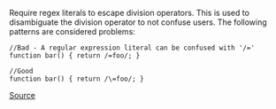 Require regex literals to escape division operators.
This is used to disambiguate the division operator to not confuse users.
The following patterns are considered problems:

```
//Bad - A regular expression literal can be confused with '/='
function bar() { return /=foo/; }

//Good
function bar() { return /\=foo/; }
```

[Source](http://eslint.org/docs/rules/no-div-regex)
